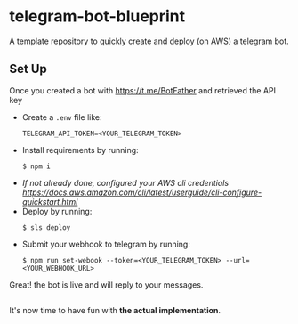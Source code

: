 # telegram-bot-blueprint

A template repository to quickly create and deploy (on AWS) a telegram bot.

## Set Up

Once you created a bot with https://t.me/BotFather and retrieved the API key

- Create a `.env` file like:
  ```
  TELEGRAM_API_TOKEN=<YOUR_TELEGRAM_TOKEN>
  ```
- Install requirements by running:
  ```
  $ npm i
  ```
- _If not already done, configured your AWS cli credentials https://docs.aws.amazon.com/cli/latest/userguide/cli-configure-quickstart.html_
- Deploy by running:
  ```
  $ sls deploy
  ```
- Submit your webhook to telegram by running:
  ```
  $ npm run set-webook --token=<YOUR_TELEGRAM_TOKEN> --url=<YOUR_WEBHOOK_URL>
  ```

Great! the bot is live and will reply to your messages.

##

It's now time to have fun with **the actual implementation**.
